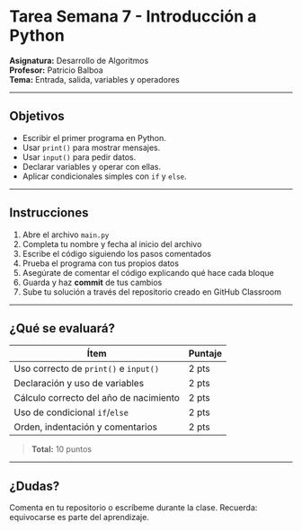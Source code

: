 # Tarea Semana 7 - Introducción a Python

**Asignatura:** Desarrollo de Algoritmos  
**Profesor:** Patricio Balboa  
**Tema:** Entrada, salida, variables y operadores

---

## Objetivos

- Escribir el primer programa en Python.
- Usar `print()` para mostrar mensajes.
- Usar `input()` para pedir datos.
- Declarar variables y operar con ellas.
- Aplicar condicionales simples con `if` y `else`.

---

## Instrucciones

1. Abre el archivo `main.py`
2. Completa tu nombre y fecha al inicio del archivo
3. Escribe el código siguiendo los pasos comentados
4. Prueba el programa con tus propios datos
5. Asegúrate de comentar el código explicando qué hace cada bloque
6. Guarda y haz **commit** de tus cambios
7. Sube tu solución a través del repositorio creado en GitHub Classroom

---

## ¿Qué se evaluará?

| Ítem                                   | Puntaje |
| -------------------------------------- | ------- |
| Uso correcto de `print()` e `input()`  | 2 pts   |
| Declaración y uso de variables         | 2 pts   |
| Cálculo correcto del año de nacimiento | 2 pts   |
| Uso de condicional `if`/`else`         | 2 pts   |
| Orden, indentación y comentarios       | 2 pts   |

> **Total:** 10 puntos

---

## ¿Dudas?

Comenta en tu repositorio o escríbeme durante la clase. Recuerda: equivocarse es parte del aprendizaje.
